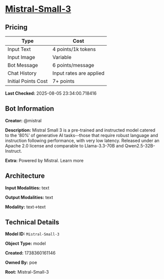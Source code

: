 # [Mistral-Small-3](https://poe.com/Mistral-Small-3)

## Pricing

| Type | Cost |
|------|------|
| Input Text | 4 points/1k tokens |
| Input Image | Variable |
| Bot Message | 6 points/message |
| Chat History | Input rates are applied |
| Initial Points Cost | 7+ points |

**Last Checked:** 2025-08-05 23:34:00.718416


## Bot Information

**Creator:** @mistral

**Description:** Mistral Small 3 is a pre-trained and instructed model catered to the ‘80%’ of generative AI tasks--those that require robust language and instruction following performance, with very low latency. Released under an Apache 2.0 license and comparable to Llama-3.3-70B and Qwen2.5-32B-Instruct.

**Extra:** Powered by Mistral. Learn more


## Architecture

**Input Modalities:** text

**Output Modalities:** text

**Modality:** text->text


## Technical Details

**Model ID:** `Mistral-Small-3`

**Object Type:** model

**Created:** 1738360161146

**Owned By:** poe

**Root:** Mistral-Small-3

